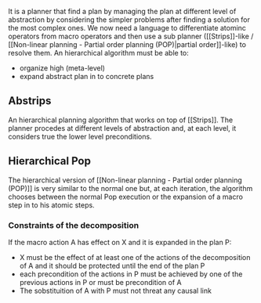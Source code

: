 It is a planner that find a plan by managing the plan at different level of abstraction by considering the simpler problems after finding a solution for the most complex ones.
We now need a language to differentiate atominc operators from macro operators and then use a sub planner ([[Strips]]-like / [[Non-linear planning - Partial order planning (POP)|partial order]]-like) to resolve them.
An hierarchical algorithm must be able to:
- organize high (meta-level)
- expand abstract plan in to concrete plans

## Abstrips
An hierarchical planning algorithm that works on top of [[Strips]]. The planner procedes at different levels of abstraction and, at each level, it considers true the lower level preconditions.

## Hierarchical Pop
The hierarchical version of [[Non-linear planning - Partial order planning (POP)]]  is very similar to the normal one but, at each iteration, the algorithm chooses between the normal Pop execution or the expansion of a macro step in to his atomic steps.
### Constraints of the decomposition
If the macro action A has effect on X and it is expanded in the plan P:
- X must be the effect of at least one of the actions of the decomposition of A and it should be protected until the end of the plan P
- each precondition of the actions in P must be achieved by one of the previous actions in P or must be precondition of A
- The sobstituition of A with P must not threat any causal link